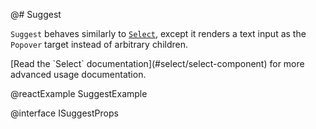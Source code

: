 @# Suggest

`Suggest` behaves similarly to [`Select`](#select/select-component), except it renders a
text input as the `Popover` target instead of arbitrary children.

<div class="@ns-callout @ns-intent-primary @ns-icon-info-sign">
    [Read the `Select` documentation](#select/select-component) for more advanced usage documentation.
</div>

@reactExample SuggestExample

@interface ISuggestProps
